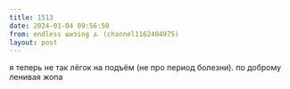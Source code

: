 ```yaml
---
title: 1513
date: 2024-01-04 09:56:50
from: endless шизing ⍼ (channel1162404975)
layout: post
---
```


я теперь не так лёгок на подъём (не про период болезни). по доброму ленивая жопа
